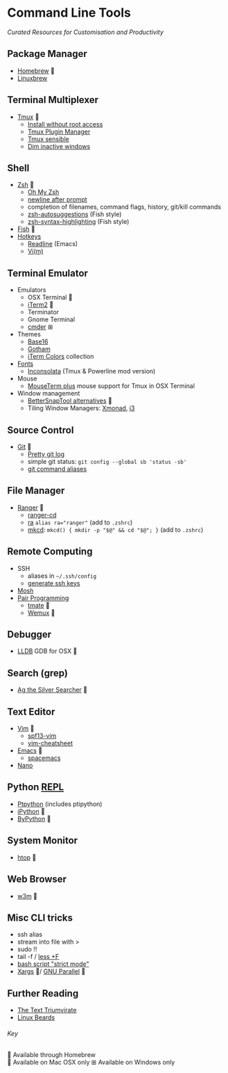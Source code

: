 # Command Line Tools
*Curated Resources for Customisation and Productivity*

## Package Manager
- [Homebrew](http://brew.sh) 
- [Linuxbrew](http://brew.sh/linuxbrew/)

## Terminal Multiplexer
- [Tmux](http://tmux.github.io) 🍺
  - [Install without root access](https://gist.github.com/albd/d397678a499f6d434558)
  - [Tmux Plugin Manager](https://github.com/tmux-plugins/tmux-sensible)
  - [Tmux sensible](https://github.com/tmux-plugins/tmux-sensible)
  - [Dim inactive windows](https://github.com/blueyed/vim-diminactive)

## Shell
- [Zsh](http://reasoniamhere.com/2014/01/11/outrageously-useful-tips-to-master-your-z-shell/) 🍺
  - [Oh My Zsh](http://ohmyz.sh)
  - [newline after prompt](https://github.com/robbyrussell/oh-my-zsh/wiki/themes#ys)
  - completion of filenames, command flags, history, git/kill commands
  - [zsh-autosuggestions](https://github.com/tarruda/zsh-autosuggestions) (Fish style)
  - [zsh-syntax-highlighting](https://github.com/zsh-users/zsh-syntax-highlighting) (Fish style)
- [Fish](http://fishshell.com) 🍺
- [Hotkeys](http://cupfullofcode.com/blog/2013/07/03/efficient-command-line-navigation/index.html)
  - [Readline](http://readline.kablamo.org/emacs.html) (Emacs)
  - [Vi(m)](http://dougblack.io/words/zsh-vi-mode.html)

## Terminal Emulator
- Emulators
  - OSX Terminal 
  - [iTerm2](http://iterm2.com) 
  - Terminator
  - Gnome Terminal
  - [cmder](http://gooseberrycreative.com/cmder/) ⊞
- Themes
  - [Base16](https://github.com/chriskempson/base16)
  - [Gotham](https://github.com/whatyouhide/gotham-contrib)
  - [iTerm Colors](https://github.com/bahlo/iterm-colors) collection
- [Fonts](http://wesbos.com/programming-fonts/)
  - [Inconsolata](https://github.com/Determinant/inconsolata_for_powerline_mod) (Tmux & Powerline mod version)
- Mouse
  - [MouseTerm plus](https://github.com/saitoha/mouseterm-plus) mouse support for Tmux in OSX Terminal
- Window management
  - [BetterSnapTool alternatives](http://alternativeto.net/software/bettersnaptool/) 
  - Tiling Window Managers: [Xmonad](http://xmonad.org/tour.html), [i3](http://i3wm.org)

## Source Control
- [Git](https://help.github.com/articles/generating-ssh-keys/) 🍺
  - [Pretty git log](https://coderwall.com/p/euwpig/a-better-git-log)
  - simple git status: `git config --global sb 'status -sb'`
  - [git command aliases](https://github.com/CallumHoward/cli-tools/blob/master/dotfiles/callums.zshrc#L230)

## File Manager
- [Ranger](http://ranger.nongnu.org) 🍺
  - [ranger-cd](https://gist.github.com/dbohdan/6257642)
  - [ra](https://github.com/CallumHoward/cli-tools/blob/master/dotfiles/callums.zshrc#L222) `alias ra="ranger"` (add to `.zshrc`)
  - [mkcd](https://github.com/CallumHoward/cli-tools/blob/master/dotfiles/callums.zshrc#L208): `mkcd() { mkdir -p "$@" && cd "$@"; }` (add to `.zshrc`)

## Remote Computing
- SSH
  - aliases in `~/.ssh/config`
  - [generate ssh keys](https://www.digitalocean.com/community/tutorials/how-to-set-up-ssh-keys--2)
- [Mosh](https://mosh.mit.edu)
- [Pair Programming](http://www.pairprogramwith.me)
  - [tmate](http://tmate.io) 🍺
  - [Wemux](https://github.com/zolrath/wemux) 🍺

## Debugger
- [LLDB](http://lldb.llvm.org/lldb-gdb.html) GDB for OSX 

## Search (grep)
- [Ag the Silver Searcher](https://github.com/ggreer/the_silver_searcher) 🍺

## Text Editor
- [Vim](https://youtu.be/5FDtnnTt_zg) 🍺
  - [spf13-vim](http://vim.spf13.com)
  - [vim-cheatsheet](https://github.com/CallumHoward/cli-tools/blob/master/vimcheatsheet.pdf)
- [Emacs](https://cl.ly/azzO/download/talk-summary.pdf) 🍺
  - [spacemacs](https://github.com/syl20bnr/spacemacs/)
- [Nano](http://readline.kablamo.org/emacs.html)

## Python [REPL](https://en.wikipedia.org/wiki/Read–eval–print_loop)
- [Ptpython](https://github.com/jonathanslenders/ptpython/) (includes ptipython)
- [iPython](http://ipython.org) 🍺
- [ByPython](http://bpython-interpreter.org) 🍺

## System Monitor
- [htop](https://github.com/CallumHoward/cli-tools/blob/master/dotfiles/callums.zshrc#L226) 🍺

## Web Browser
- [w3m](http://www.howtogeek.com/103574/how-to-browse-from-the-linux-terminal-with-w3m/) 🍺

## Misc CLI tricks
- ssh alias
- stream into file with >
- sudo !!
- tail -f / [less +F](https://www.reddit.com/r/linux/comments/30skg1/stop_using_tail_f_mostly/)
- [bash script "strict mode"](http://redsymbol.net/articles/unofficial-bash-strict-mode/)
- [Xargs](http://www.xaprb.com/blog/2009/05/01/an-easy-way-to-run-many-tasks-in-parallel/) 🍺/
  [GNU Parallel](http://www.gnu.org/software/parallel/) 🍺

## Further Reading
- [The Text Triumvirate](http://www.drbunsen.org/the-text-triumvirate/)
- [Linux Beards](http://i.imgur.com/EsBFyxE.jpg)

###### Key
🍺  Available through Homebrew  
   Available on Mac OSX only 
⊞   Available on Windows only
